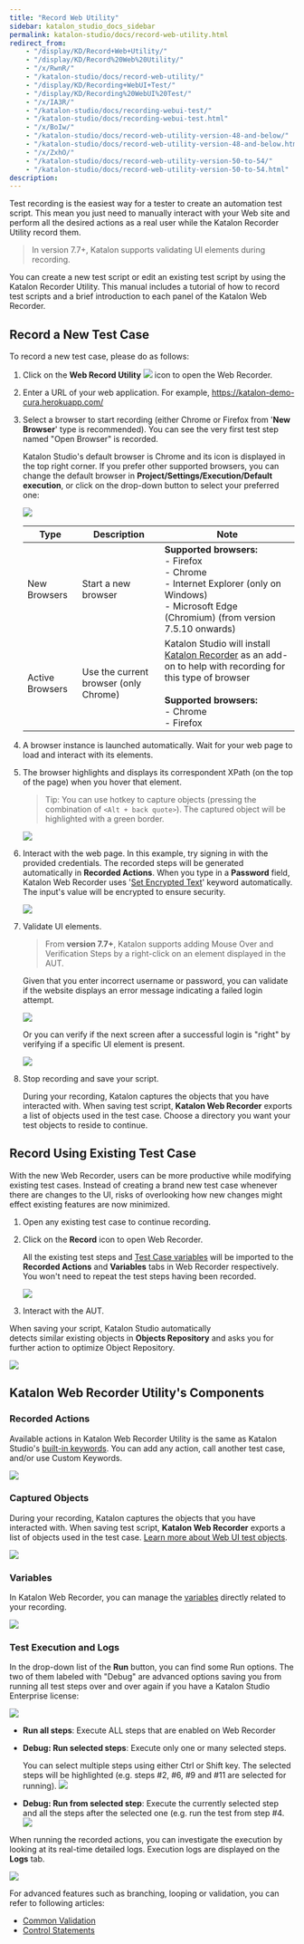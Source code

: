 ```yaml
---
title: "Record Web Utility" 
sidebar: katalon_studio_docs_sidebar
permalink: katalon-studio/docs/record-web-utility.html 
redirect_from:
    - "/display/KD/Record+Web+Utility/"
    - "/display/KD/Record%20Web%20Utility/"
    - "/x/RwnR/"
    - "/katalon-studio/docs/record-web-utility/"
    - "/display/KD/Recording+WebUI+Test/"
    - "/display/KD/Recording%20WebUI%20Test/"
    - "/x/IA3R/"
    - "/katalon-studio/docs/recording-webui-test/"
    - "/katalon-studio/docs/recording-webui-test.html"
    - "/x/BoIw/"
    - "/katalon-studio/docs/record-web-utility-version-48-and-below/"
    - "/katalon-studio/docs/record-web-utility-version-48-and-below.html"
    - "/x/ZxhO/"
    - "/katalon-studio/docs/record-web-utility-version-50-to-54/"
    - "/katalon-studio/docs/record-web-utility-version-50-to-54.html"
description: 
---
```

Test recording is the easiest way for a tester to create an automation test script. This mean you just need to manually interact with your Web site and perform all the desired actions as a real user while the Katalon Recorder Utility record them.

> In version 7.7+, Katalon supports validating UI elements during recording.

You can create a new test script or edit an existing test script by using the Katalon Recorder Utility. This manual includes a tutorial of how to record test scripts and a brief introduction to each panel of the Katalon Web Recorder.

## Record a New Test Case

To record a new test case, please do as follows:

1. Click on the **Web Record Utility** ![](https://github.com/katalon-studio/docs-images/raw/master/katalon-studio/docs/record-web-utility/Screen-Shot-2018-06-27-at-09.41.37.png) icon to open the Web Recorder.

2. Enter a URL of your web application. For example, https://katalon-demo-cura.herokuapp.com/

3. Select a browser to start recording (either Chrome or Firefox from '**New Browser**' type is recommended). You can see the very first test step named "Open Browser" is recorded.

   Katalon Studio's default browser is Chrome and its icon is displayed in the top right corner. If you prefer other supported browsers, you can change the default browser in **Project/Settings/Execution/Default execution**, or click on the drop-down button to select your preferred one: 

   <img src="https://github.com/katalon-studio/docs-images/raw/master/katalon-studio/docs/record-web-utility/browser.png">

    <table><thead><tr><th>Type</th><th>Description</th><th>Note</th></tr></thead><tbody><tr><td>New Browsers</td><td>Start a new browser</td><td><strong>Supported browsers:</strong><br>- Firefox<br>- Chrome<br>- Internet Explorer (only on Windows)<br>- Microsoft Edge (Chromium) (from version 7.5.10 onwards)</td></tr><tr><td>Active Browsers</td><td>Use the current browser (only Chrome)</td><td>Katalon Studio will install <a class="external-link" href="https://chrome.google.com/webstore/detail/katalon-recorder-selenium/ljdobmomdgdljniojadhoplhkpialdid" rel="nofollow">Katalon Recorder</a> as an add-on to help with recording for this type of browser<br><br><strong>Supported browsers:</strong><br>- Chrome<br>- Firefox</td></tr></tbody></table>

4. A browser instance is launched automatically. Wait for your web page to load and interact with its elements.

5. The browser highlights and displays its correspondent XPath (on the top of the page) when you hover that element.

   > Tip: You can use hotkey to capture objects (pressing the combination of `<Alt + back quote>`). The captured object will be highlighted with a green border.

   <img src="https://github.com/katalon-studio/docs-images/raw/master/katalon-studio/docs/record-web-utility/xpath.png">

6. Interact with the web page. In this example, try signing in with the provided credentials. The recorded steps will be generated automatically in **Recorded Actions**. When you type in a **Password** field, Katalon Web Recorder uses '[Set Encrypted Text](/display/KD/%5BWebUI%5D+Set+Encrypted+Text)' keyword automatically. The input's value will be encrypted to ensure security.
   
   <img src="https://github.com/katalon-studio/docs-images/raw/master/katalon-studio/docs/record-web-utility/Screen-Shot-2018-06-27-at-10.05.19.png">

7. Validate UI elements. 

   > From **version 7.7+**, Katalon supports adding Mouse Over and Verification Steps by a right-click on an element displayed in the AUT.

   Given that you enter incorrect username or password, you can validate if the website displays an error message indicating a failed login attempt.

   <img src="https://github.com/katalon-studio/docs-images/raw/master/katalon-studio/docs/record-web-utility/validate-UI-elements.png">

   Or you can verify if the next screen after a successful login is "right" by verifying if a specific UI element is present.

   <img src="https://github.com/katalon-studio/docs-images/raw/master/katalon-studio/docs/record-web-utility/Validate-2.png">
    
8. Stop recording and save your script. 

   During your recording, Katalon captures the objects that you have interacted with. When saving test script, **Katalon Web Recorder** exports a list of objects used in the test case. Choose a directory you want your test objects to reside to continue.

## Record Using Existing Test Case

With the new Web Recorder, users can be more productive while modifying existing test cases. Instead of creating a brand new test case whenever there are changes to the UI, risks of overlooking how new changes might effect existing features are now minimized.

1. Open any existing test case to continue recording.
2. Click on the **Record** icon to open Web Recorder.
   
   All the existing test steps and [Test Case variables](/display/KD/Variable+Types#VariableTypes-Localvariables) will be imported to the **Recorded Actions** and **Variables** tabs in Web Recorder respectively. You won't need to repeat the test steps having been recorded.

   ![](https://github.com/katalon-studio/docs-images/raw/master/katalon-studio/docs/record-web-utility/Screen-Shot-2018-06-27-at-11.23.30.png)

3. Interact with the AUT.

When saving your script, Katalon Studio automatically detects similar existing objects in **Objects Repository** and asks you for further action to optimize Object Repository.

![](https://github.com/katalon-studio/docs-images/raw/master/katalon-studio/docs/record-web-utility/image2018-6-26-143A183A9.png)

## Katalon Web Recorder Utility's Components

### Recorded Actions

Available actions in Katalon Web Recorder Utility is the same as Katalon Studio's [built-in keywords](/display/KD/Built-in+Keywords). You can add any action, call another test case, and/or use Custom Keywords.

![](https://github.com/katalon-studio/docs-images/raw/master/katalon-studio/docs/record-web-utility/Screen-Shot-2018-06-27-at-11.30.37.png)

### Captured Objects

During your recording, Katalon captures the objects that you have interacted with. When saving test script, **Katalon Web Recorder** exports a list of objects used in the test case. [Learn more about Web UI test objects](/x/tQTR).

<img src="https://github.com/katalon-studio/docs-images/raw/master/katalon-studio/docs/record-web-utility/captured-objects.png">

### Variables

In Katalon Web Recorder, you can manage the [variables](/x/RoIw) directly related to your recording.

<img src="https://github.com/katalon-studio/docs-images/raw/master/katalon-studio/docs/record-web-utility/var.png">

### Test Execution and Logs

In the drop-down list of the **Run** button, you can find some Run options. The two of them labeled with "Debug" are advanced options saving you from running all test steps over and over again if you have a Katalon Studio Enterprise license:

![](https://github.com/katalon-studio/docs-images/raw/master/katalon-studio/tutorials/introduction-to-web-testing/77.png)
 
* **Run all steps**: Execute ALL steps that are enabled on Web Recorder
* **Debug: Run selected steps**: Execute only one or many selected steps. 

   You can select multiple steps using either Ctrl or Shift key. The selected steps will be highlighted (e.g. steps #2, #6, #9 and #11 are selected for running).
   <img src="https://github.com/katalon-studio/docs-images/raw/master/katalon-studio/docs/record-web-utility/Screen-Shot-2018-06-27-at-11.45.48.png">

* **Debug: Run from selected step**: Execute the currently selected step and all the steps after the selected one (e.g. run the test from step #4.
   <img src="https://github.com/katalon-studio/docs-images/raw/master/katalon-studio/docs/record-web-utility/Screen-Shot-2018-06-27-at-11.51.07.png">

When running the recorded actions, you can investigate the execution by looking at its real-time detailed logs. Execution logs are displayed on the **Logs** tab.

![](https://github.com/katalon-studio/docs-images/raw/master/katalon-studio/docs/record-web-utility/Screen-Shot-2018-06-27-at-11.54.27.png)

For advanced features such as branching, looping or validation, you can refer to following articles: 

* [Common Validation](https://www.katalon.com/tutorials/common-validation/) 
* [Control Statements](/display/KD/Control+Statements)
